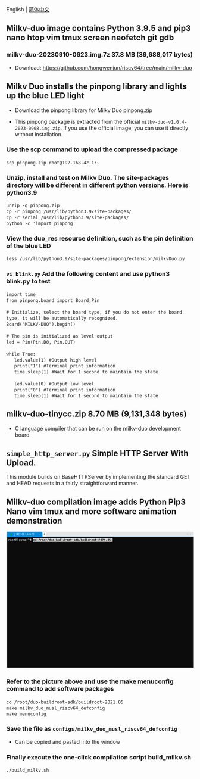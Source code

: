 English | [简体中文](./README_zh.md)

## Milkv-duo image contains Python 3.9.5 and pip3 nano htop vim tmux screen neofetch git gdb
### milkv-duo-20230910-0623.img.7z 37.8 MB (39,688,017 bytes)
- Download: https://github.com/hongwenjun/riscv64/tree/main/milkv-duo

## Milkv Duo installs the pinpong library and lights up the blue LED light
- Download the pinpong library for Milkv Duo pinpong.zip

- This pinpong package is extracted from the official `milkv-duo-v1.0.4-2023-0908.img.zip`. If you use the official image, you can use it directly without installation.

### Use the scp command to upload the compressed package
```
scp pinpong.zip root@192.168.42.1:~
```
### Unzip, install and test on Milkv Duo. The site-packages directory will be different in different python versions. Here is python3.9
```
unzip -q pinpong.zip
cp -r pinpong /usr/lib/python3.9/site-packages/
cp -r serial /usr/lib/python3.9/site-packages/
python -c 'import pinpong'
```

### View the duo_res resource definition, such as the pin definition of the blue LED
```
less /usr/lib/python3.9/site-packages/pinpong/extension/milkvDuo.py
```

### `vi blink.py` Add the following content and use python3 blink.py to test
```
import time
from pinpong.board import Board,Pin

# Initialize, select the board type, if you do not enter the board type, it will be automatically recognized.
Board("MILKV-DUO").begin() 

# The pin is initialized as level output
led = Pin(Pin.D0, Pin.OUT) 

while True:
   led.value(1) #Output high level
   print("1") #Terminal print information
   time.sleep(1) #Wait for 1 second to maintain the state

   led.value(0) #Output low level
   print("0") #Terminal print information
   time.sleep(1) #Wait for 1 second to maintain the state
```

## milkv-duo-tinycc.zip 8.70 MB (9,131,348 bytes)
- C language compiler that can be run on the milkv-duo development board

## `simple_http_server.py` Simple HTTP Server With Upload.
This module builds on BaseHTTPServer by implementing the standard GET and HEAD requests in a fairly straightforward manner.

## Milkv-duo compilation image adds Python Pip3 Nano vim tmux and more software animation demonstration

![](https://github.com/hongwenjun/riscv64/blob/main/img/milkv_duo_musl_riscv64_defconfig.gif)

### Refer to the picture above and use the make menuconfig command to add software packages
```
cd /root/duo-buildroot-sdk/buildroot-2021.05
make milkv_duo_musl_riscv64_defconfig
make menuconfig
```

### Save the file as `configs/milkv_duo_musl_riscv64_defconfig`
- Can be copied and pasted into the window


### Finally execute the one-click compilation script build_milkv.sh
```
./build_milkv.sh
```
